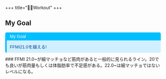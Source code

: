 +++
title="🏋️‍♀️Workout"
+++

## My Goal
<div style="margin: 10px 0; border-left: 5px solid #00BFFF; border-radius: 5px; overflow: hidden; font-family: Arial, sans-serif;"><div style="background-color: #00BFFF; color: #ffffff; padding: 5px 10px; font-weight: normal; font-size: 14px;"> My Goal </div><div style="background-color: #D0F0FF; color: #084298; padding: 10px;"><p style="margin: 0;">FFMI21.0を越える!</p></div></div>
### FFMI
21.0~が細マッチョなど筋肉があると一般的に見られるライン。20でも良いが筋肉量もしくは体脂肪率で不足感がある。22.0~は細マッチョではないレベルになる。
